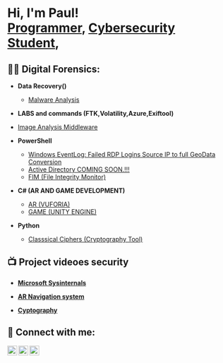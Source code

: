 <h1>Hi, I'm Paul! <br/><a href="https://github.com/PaulChola">Programmer</a>, <a href="https://github.com/PaulChola">Cybersecurity Student</a>, 

  <h2>👨‍💻 Digital Forensics:</h2>

- <b>Data Recovery()</b>
  - [Malware Analysis]()
-   <b>LABS and commands (FTK,Volatility,Azure,Exiftool)</b>
  - [Image Analysis Middleware]()</b></i>
  
- <b>PowerShell</b>
  
  - [Windows EventLog: Failed RDP Logins Source IP to full GeoData Conversion](https://github.com/PaulChola/Computer_Information_Security/tree/main/Sentinel-Lab-main)
  - [Active Directory COMING SOON.!!!]()
  - [FIM (File Integrity Monitor)](https://github.com/PaulChola/Computer_Information_Security/tree/main/FIM)
  
- <b>C# (AR AND GAME DEVELOPMENT)</b>
  - [AR (VUFORIA)](https://github.com/PaulChola/UnityAPP)
  - [GAME (UNITY ENGINE)](https://github.com/PaulChola/GameUnderDevelopment)
  
- <b>Python</b>
  - [Classsical Ciphers (Cryptography Tool)](https://github.com/PaulChola/Rot13)

<h2>📺 Project videoes security</h2>
  
- <b>[Microsoft Sysinternals](https://twitter.com/PaulChola96/status/1577983292749619200/video/1)</b>
  
- <b>[AR Navigation system](https://twitter.com/PaulChola96/status/1517813893497765891/video/1)</b>
  
- <b>[Cyptography](https://twitter.com/PaulChola96/status/1512176330879782912/video/1)</b>  
  


<h2> 🤳 Connect with me:</h2>

[<img align="left" alt="JoshMadakor | Twitter" width="22px" src="https://cdn.jsdelivr.net/npm/simple-icons@v3/icons/twitter.svg" />][twitter]
[<img align="left" alt="JoshMadakor | LinkedIn" width="22px" src="https://cdn.jsdelivr.net/npm/simple-icons@v3/icons/linkedin.svg" />][linkedin]
[<img align="left" alt="JoshMadakor | Instagram" width="22px" src="https://cdn.jsdelivr.net/npm/simple-icons@v3/icons/instagram.svg" />][instagram]

[twitter]:  https://twitter.com/PaulChola96
[instagram]: https://www.instagram.com/paulchola96
[linkedin]: https://www.linkedin.com/in/paul-chola-bwembya-mumbi-ba41a5258

<!--
**PaulChola/PaulChola** is a ✨ _special_ ✨ repository because its `README.md` (this file) appears on your GitHub profile.

Here are some ideas to get you started:

- 🔭 I’m currently working on ...
- 🌱 I’m currently learning ...
- 👯 I’m looking to collaborate on ...
- 🤔 I’m looking for help with ...
- 💬 Ask me about ...
- 📫 How to reach me: ...
- 😄 Pronouns: ...
- ⚡ Fun fact: ...
-->
